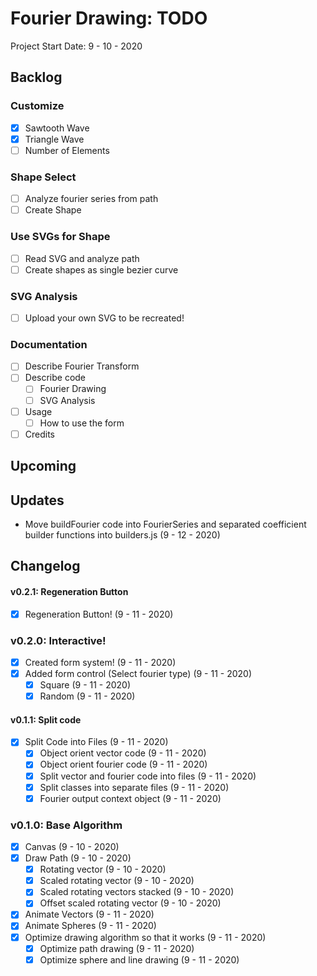 Fourier Drawing: TODO
====================================================================================
Project Start Date: 9 - 10 - 2020

Backlog
------------------------------------------------------------------------------------

### Customize

- [x] Sawtooth Wave
- [x] Triangle Wave
- [ ] Number of Elements

### Shape Select

- [ ] Analyze fourier series from path
- [ ] Create Shape

### Use SVGs for Shape

- [ ] Read SVG and analyze path
- [ ] Create shapes as single bezier curve

### SVG Analysis

- [ ] Upload your own SVG to be recreated!

### Documentation

- [ ] Describe Fourier Transform
- [ ] Describe code
    - [ ] Fourier Drawing
    - [ ] SVG Analysis
- [ ] Usage
    - [ ] How to use the form
- [ ] Credits

Upcoming
------------------------------------------------------------------------------------

Updates
------------------------------------------------------------------------------------

- Move buildFourier code into FourierSeries and separated coefficient builder 
    functions into builders.js (9 - 12 - 2020)

Changelog
------------------------------------------------------------------------------------

#### v0.2.1: Regeneration Button

- [x] Regeneration Button! (9 - 11 - 2020)

### v0.2.0: Interactive!

- [x] Created form system! (9 - 11 - 2020)
- [x] Added form control (Select fourier type) (9 - 11 - 2020)
    - [x] Square (9 - 11 - 2020)
    - [x] Random (9 - 11 - 2020)

#### v0.1.1: Split code

- [x] Split Code into Files (9 - 11 - 2020)
    - [x] Object orient vector code (9 - 11 - 2020)
    - [x] Object orient fourier code (9 - 11 - 2020)
    - [x] Split vector and fourier code into files (9 - 11 - 2020)
    - [x] Split classes into separate files (9 - 11 - 2020)
    - [x] Fourier output context object (9 - 11 - 2020)

### v0.1.0: Base Algorithm

- [x] Canvas (9 - 10 - 2020)
- [x] Draw Path (9 - 10 - 2020)
    - [x] Rotating vector (9 - 10 - 2020)
    - [x] Scaled rotating vector (9 - 10 - 2020)
    - [x] Scaled rotating vectors stacked (9 - 10 - 2020)
    - [x] Offset scaled rotating vector (9 - 10 - 2020)
- [x] Animate Vectors (9 - 11 - 2020)
- [x] Animate Spheres (9 - 11 - 2020)
- [x] Optimize drawing algorithm so that it works (9 - 11 - 2020)
    - [x] Optimize path drawing (9 - 11 - 2020)
    - [x] Optimize sphere and line drawing (9 - 11 - 2020)
